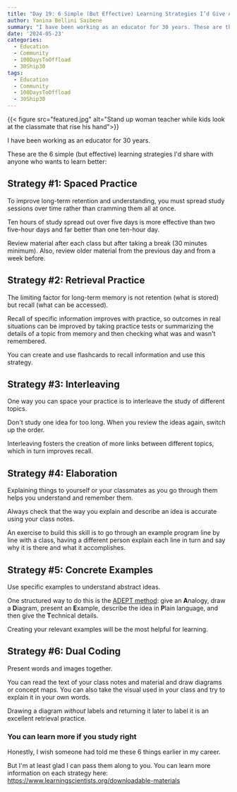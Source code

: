 ```yaml
---
title: "Day 19: 6 Simple (But Effective) Learning Strategies I’d Give Anyone To Improve Their Learning"
author: Yanina Bellini Saibene
summary: "I have been working as an educator for 30 years. These are the 6 simple (but effective) learning strategies I'd share with anyone who wants to learn better."
date: '2024-05-23'
categories:
  - Education
  - Community
  - 100DaysToOffload
  - 30Ship30
tags:
  - Education
  - Community
  - 100DaysToOffload
  - 30Ship30
---
```


{{< figure src="featured.jpg" alt="Stand up woman teacher while kids look at the classmate that rise his hand">}}

I have been working as an educator for 30 years.

These are the 6 simple (but effective) learning strategies I'd share with anyone who wants to learn better:

## Strategy #1: Spaced Practice

To improve long-term retention and understanding, you must spread study sessions over time rather than cramming them all at once.

Ten hours of study spread out over five days is more effective than two five-hour days and far better than one ten-hour day. 

Review material after each class but after taking a break (30 minutes minimum). Also, review older material from the previous day and from a week before. 

## Strategy #2: Retrieval Practice

The limiting factor for long-term memory is not retention (what is stored) but recall (what can be accessed).

Recall of specific information improves with practice, so outcomes in real situations can be improved by taking practice tests or summarizing the details of a topic from memory and then checking what was and wasn't remembered.

You can create and use flashcards to recall information and use this strategy.

## Strategy #3: Interleaving

One way you can space your practice is to interleave the study of different topics.

Don't study one idea for too long. When you review the ideas again, switch up the order.

Interleaving fosters the creation of more links between different topics, which in turn improves recall.

## Strategy #4: Elaboration

Explaining things to yourself or your classmates as you go through them helps you understand and remember them.

Always check that the way you explain and describe an idea is accurate using your class notes.

An exercise to build this skill is to go through an example program line by line with a class, having a different person explain each line in turn and say why it is there and what it accomplishes.

## Strategy #5: Concrete Examples

Use specific examples to understand abstract ideas.

One structured way to do this is the [ADEPT method](https://betterexplained.com/articles/adept-method/): give an **A**nalogy, draw a **D**iagram, present an **E**xample, describe the idea in **P**lain language, and then give the **T**echnical details. 

Creating your relevant examples will be the most helpful for learning.

## Strategy #6: Dual Coding

Present words and images together.

You can read the text of your class notes and material and draw diagrams or concept maps. You can also take the visual used in your class and try to explain it in your own words.

Drawing a diagram *without* labels and returning it later to label it is an excellent retrieval practice.

### You can learn more if you study right

Honestly, I wish someone had told me these 6 things earlier in my career.

But I'm at least glad I can pass them along to you. You can learn more information on each strategy here: <https://www.learningscientists.org/downloadable-materials>

